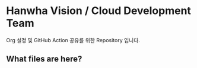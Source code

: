 # Hanwha Vision / Cloud Development Team

Org 설정 및 GitHub Action 공유를 위한 Repository 입니다.

## What files are here?

